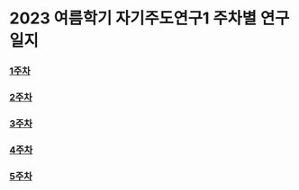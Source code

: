 # 2023 여름학기 자기주도연구1 주차별 연구일지

### [1주차](https://github.com/Chihiro0623/2023summer-selfstudy1/tree/main/week1)  
### [2주차](https://github.com/Chihiro0623/2023summer-selfstudy1/tree/main/week2)  
### [3주차](https://github.com/Chihiro0623/2023summer-selfstudy1/tree/main/week3)  
### [4주차](https://github.com/Chihiro0623/2023summer-selfstudy1/tree/main/week4)  
### [5주차](https://github.com/Chihiro0623/2023summer-selfstudy1/tree/main/week5)  
